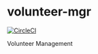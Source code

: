 # volunteer-mgr

[![CircleCI](https://circleci.com/gh/FriendsOfTheBluff/volunteer-mgr.svg?style=svg)](https://circleci.com/gh/FriendsOfTheBluff/volunteer-mgr)

Volunteer Management
